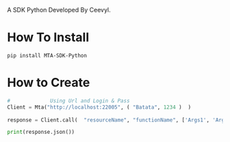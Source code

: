 A SDK Python Developed By Ceevyl.

# How To Install
```
pip install MTA-SDK-Python
```

# How to Create 

```py
#             Using Url and Login & Pass
Client = Mta("http://localhost:22005", ( "Batata", 1234 )  )
                   
response = Client.call(  "resourceName", "functionName", ['Args1', 'Arg2...']  )

print(response.json())

```
